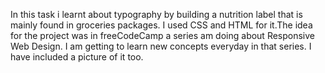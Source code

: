 In this task i learnt about typography by building a nutrition label that is mainly found in groceries packages.
I used CSS and HTML for it.The idea for the project was in freeCodeCamp a series am doing about Responsive Web Design.
I am getting to learn new concepts everyday in that series.
I have included a picture of it too.

